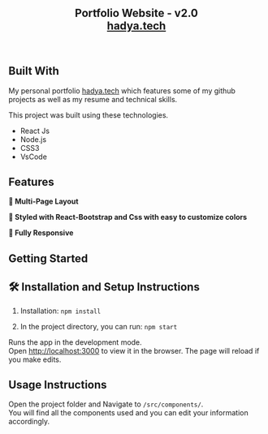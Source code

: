 <h2 align="center">
  Portfolio Website - v2.0<br/>
  <a href="http://localhost:3000" target="_blank">hadya.tech</a>
</h2>

<br/>

## Built With

My personal portfolio <a href="http://localhost:3000" target="_blank">hadya.tech</a> which features some of my github projects as well as my resume and technical skills.<br/>

This project was built using these technologies.

- React Js
- Node.js
- CSS3
- VsCode

## Features

**📖 Multi-Page Layout**

**🎨 Styled with React-Bootstrap and Css with easy to customize colors**

**📱 Fully Responsive**

## Getting Started

## 🛠 Installation and Setup Instructions

1. Installation: `npm install`

2. In the project directory, you can run: `npm start`

Runs the app in the development mode.\
Open [http://localhost:3000](http://localhost:3000) to view it in the browser.
The page will reload if you make edits.

## Usage Instructions

Open the project folder and Navigate to `/src/components/`. <br/>
You will find all the components used and you can edit your information accordingly.
